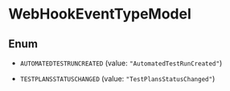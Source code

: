

# WebHookEventTypeModel

## Enum


* `AUTOMATEDTESTRUNCREATED` (value: `"AutomatedTestRunCreated"`)

* `TESTPLANSSTATUSCHANGED` (value: `"TestPlansStatusChanged"`)



